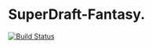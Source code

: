 # SuperDraft-Fantasy.

[![Build Status](https://dev.azure.com/jwkumm/SuperDraftFantasy/_apis/build/status/SuperDraftFantasy?branchName=master)](https://dev.azure.com/jwkumm/SuperDraftFantasy/_build/latest?definitionId=1&branchName=master)